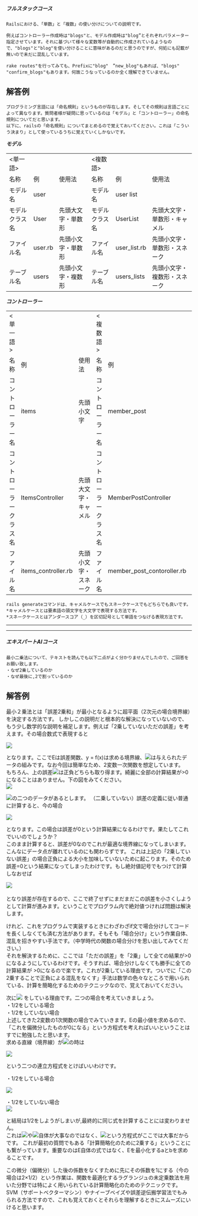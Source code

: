 ##### フルスタックコース  

```
Railsにおける、「単数」と「複数」の使い分けについての説明です。

例えばコントローラー作成時は"blogs"と、モデル作成時は"blog”とそれぞれパラメーター指定させています。それに基づいて様々な変数等が自動的に作成されているようなので、"blogs"と"blog"を使い分けることに意味があるのだと思うのですが、何処にも記載が無いので未だに混乱しています。

rake routes"を行ってみても、Prefixに"blog"　”new_blog"もあれば、"blogs" "confirm_blogs"もあります。何故こうなっているのか全く理解できていません。

```

## 解答例
```
プログラミング言語には「命名規則」というものが存在します。そしてその規則は言語ごとによって異なります。質問者様が疑問に思っているのは「モデル」と「コントローラー」の命名規則についてだと思います。
以下に、railsの「命名規則」についてまとめるので覚えておいてください。これは「こういう決まり」として使っているうちに覚えていくしかないです。
```
***モデル***  　　
<table>
    <tr>
        <td><単一語></td>
        <td></td>
        <td></td>
        <td><複数語></td>
        <td></td>
        <td></td>
    </tr>
    <tr>
        <td>名称</td>
        <td>例</td>
        <td>使用法</td>
        <td>名称</td>
        <td>例</td>
        <td>使用法</td>
    </tr>
    <tr>
        <td>モデル名</td>
        <td>user</td>
        <td></td>
        <td>モデル名</td>
        <td>user list</td>
        <td></td>
    </tr>
    <tr>
        <td>モデルクラス名</td>
        <td>User</td>
        <td>先頭大文字・単数形</td>
        <td>モデルクラス名</td>
        <td>UserList</td>
        <td>先頭大文字・単数形・キャメル</td>
    </tr>
    <tr>
        <td>ファイル名</td>
        <td>user.rb</td>
        <td>先頭小文字・単数形</td>
        <td>ファイル名</td>
        <td>user_list.rb</td>
        <td>先頭小文字・単数形・スネーク</td>
    </tr>
    <tr>
        <td>テーブル名</td>
        <td>users</td>
        <td>先頭小文字・複数形</td>
        <td>テーブル名</td>
        <td>users_lists</td>
        <td>先頭小文字・複数形・スネーク</td>
    </tr>
</table>

***コントローラー***  　　
<table>
    <tr>
        <td><単一語></td>
        <td></td>      
        <td></td>        
        <td><複数語></td>
        <td></td>
        <td></td>      
    </tr>
    <tr>
        <td>名称</td>
        <td>例</td>
        <td>使用法</td>
        <td>名称</td>
        <td>例</td>
        <td>使用法</td>
    </tr>
    <tr>
        <td>コントローラー名</td>
        <td>items</td>
        <td>先頭小文字</td>      
        <td>コントローラー名</td>
        <td>member_post</td>
        <td>先頭小文字・スネーク</td>      
    </tr>
    <tr>
        <td>コントローラークラス名</td>
        <td>ItemsController</td>
        <td>先頭大文字・キャメル</td>      
        <td>コントローラークラス名</td>
        <td>MemberPostController</td>
        <td>先頭大文字・キャメル</td>      
    </tr>
    <tr>
        <td>ファイル名</td>
        <td>items_controller.rb</td>
        <td>先頭小文字・スネーク</td>      
        <td>ファイル名</td>
        <td>member_post_contoroller.rb</td>
        <td>先頭小文字・スネーク</td>      
    </tr>
</table>

```
rails generateコマンドは、キャメルケースでもスネークケースでもどちらでも良いです。
*キャメルケースとは要素語の頭文字を大文字で表現する方法です。
*スネークケースとはアンダースコア（_）を区切記号として単語をつなげる表現方法です。
```
****  
****


##### エキスパートAIコース

```
最小二乗法について、テキストを読んでも以下二点がよく分かりませんでしたので、ご回答をお願い致します。
・なぜ2乗しているのか
・なぜ最後に,2で割っているのか
```

## 解答例  

最小２乗法とは「誤差2乗和」が最小となるように超平面（2次元の場合境界線）を決定する方法です。
しかしこの説明だと根本的な解決になっていないので、もう少し数学的な説明を補足します。例えば「2乗していないただの誤差」を考えます。その場合数式で表現すると

<img src="https://latex.codecogs.com/gif.latex?E&space;=&space;\sum_{i=1}^{N}y_{i}-f(x_{i})&space;\nonumber" />

となります。ここでEは誤差関数、y = f(x)は求める境界線、<img src="https://latex.codecogs.com/gif.latex?(x_{i},y_{i})" />は与えられたデータの組みです。なお今回は簡単なため、2変数一次関数を想定しています。  
もちろん、上の誤差<img src="https://latex.codecogs.com/gif.latex?y_{i}-f(x_{i})" />は正負どちらも取り得ます。綺麗に全部の計算結果が>0になることはありません。下の図をみてください。  
<img src="https://user-images.githubusercontent.com/25298659/31658669-a54ae1f2-b36c-11e7-8f93-07e4ec3ae8e3.png">

<img src="https://latex.codecogs.com/gif.latex?(x_{1},y_{1}),(x_{2},y_{2})">の二つのデータがあるとします。
（二乗していない）誤差の定義に従い普通に計算すると、今の場合

<img src="https://latex.codecogs.com/gif.latex?E&space;=&space;(15-8)&space;&plus;&space;(3-10)&space;=&space;0">    

となります。この場合は誤差が0という計算結果になるわけです。果たしてこれでいいのでしょうか？  
このまま計算すると、誤差が0なのでこれが最適な境界線になってしまいます。こんなにデータ点が離れているのにも関わらずです。
これは上記の「2乗していない誤差」の場合正負による大小を加味していないために起こります。そのため誤差=0という結果になってしまったわけです。もし絶対値記号でもつけて計算しなおせば

<img src="https://latex.codecogs.com/gif.latex?E&space;=&space;(15-8)&space;&plus;&space;|(3-10)|&space;=&space;14">   
　　

となり誤差が存在するので、ここで終了せずにまだまだこの誤差を小さくしようとして計算が進みます。ということでプログラム内で絶対値つければ問題は解決します。

けれど、これをプログラムで実装するときにわざわざif文で場合分けしてコードを長くしなくても済む方法があります。そもそも「場合分け」という作業自体、混乱を招きやすい手法です。（中学時代の関数の場合分けを思い出してみてください。）  
それを解決するために、ここでは「ただの誤差」を「2乗」して全ての結果が>0になるようにしているわけです。そうすれば、場合分けしなくても勝手に全ての計算結果が >0になるので楽です。これが2乗している理由です。ついでに「この2乗することで正負による混乱をなくす」手法は数学の色々なところで用いられている、計算を簡略化するためのテクニックなので、覚えておいてください。  

次に<img src="https://latex.codecogs.com/gif.latex?\frac{1}{2}"> をしている理由です。二つの場合を考えていきましょう。  
・1/2をしている場合  
・1/2をしていない場合  
上述してきた2変数の1次関数の場合でみていきます。Eの最小値を求めるので、「これを偏微分したものが0になる」という方程式を考えればいいということはすでに勉強したと思います。  
求める直線（境界線）が<img src="https://latex.codecogs.com/gif.latex?y=ax&plus;b">の時は

<img src="https://latex.codecogs.com/gif.latex?\frac{\partial&space;E}{\partial&space;a}&space;=&space;0,&space;\frac{\partial&space;E}{\partial&space;b}&space;=&space;0">


という二つの連立方程式をとけばいいわけです。

・1/2をしている場合  

<img src="
https://latex.codecogs.com/gif.latex?\frac{\partial&space;\sum_{i=1}^{N}\frac{1}{2}&space;y_{i}-f(x_{i})}{\partial&space;a}&space;=&space;\frac{\partial&space;\sum_{i=1}^{N}\frac{1}{2}y_{i}-f(x_{i})}{\partial&space;a}&space;=&space;\sum_{i=1}^{N}&space;(y_{i}-a-bx_{i})(-1)&space;=&space;0&space;\\&space;\frac{\partial&space;\sum_{i=1}^{N}\frac{1}{2}&space;y_{i}-f(x_{i})}{\partial&space;b}&space;=&space;\frac{\partial&space;\sum_{i=1}^{N}\frac{1}{2}y_{i}-f(x_{i})}{\partial&space;b}&space;=&space;\sum_{i=1}^{N}&space;(y_{i}-a-bx_{i})(-x_{i})&space;=&space;0">



・1/2をしていない場合  
<img src="
https://latex.codecogs.com/gif.latex?\frac{\partial&space;\sum_{i=1}^{N}&space;y_{i}-f(x_{i})}{\partial&space;a}&space;=&space;\frac{\partial&space;\sum_{i=1}^{N}2&space;(y_{i}-f(x_{i}))}{\partial&space;a}\\&space;=&space;\sum_{i=1}^{N}&space;2(y_{i}-a-bx_{i})(-1)&space;=&space;0&space;\\&space;\leftrightarrow&space;\sum_{i=1}^{N}&space;(y_{i}-a-bx_{i})(-1)&space;=&space;0&space;\\&space;\\&space;\frac{\partial&space;\sum_{i=1}^{N}2(y_{i}-f(x_{i}))}{\partial&space;b}&space;=&space;\frac{\partial&space;\sum_{i=1}^{N}2(y_{i}-f(x_{i}))}{\partial&space;b}&space;\\=&space;\sum_{i=1}^{N}2&space;(y_{i}-a-bx_{i})(-x_{i})&space;=&space;0&space;\\&space;\leftrightarrow&space;\sum_{i=1}^{N}&space;(y_{i}-a-bx_{i})(-x_{i})&space;=&space;0">

と結局は1/2をしようがしまいが,最終的に同じ式を計算することには変わりません。  
これは<img src="https://latex.codecogs.com/gif.latex?\frac{\partial&space;E}{\partial&space;a}">や<img src="https://latex.codecogs.com/gif.latex?\frac{\partial&space;E}{\partial&space;b}">自体が大事なのではなく、<img src="https://latex.codecogs.com/gif.latex?\frac{\partial&space;E}{\partial&space;a}&space;=&space;0, &space;\frac{\partial&space;E}{\partial&space;b}=0">という方程式がここでは大事だからです。 これが最初の質問でもある「計算簡略化のために2乗する」ということにも繋がっています。重要なのはE自体の式ではなく、Eを最小化するaとbを求めることです。

この微分（偏微分）した後の係数をなくすために先にその係数を1にする（今の場合は2×1/2）という作業は、関数を最適化するラグランジュの未定乗数法を用いた分野では特によく用いられている計算簡略化のためのテクニックです。  
SVM（サポートベクターマシン）やナイーブベイズや誤差逆伝搬学習法でもみられる方法ですので、これも覚えておくとそれらを理解するときにスムーズにいけると思います。
```
